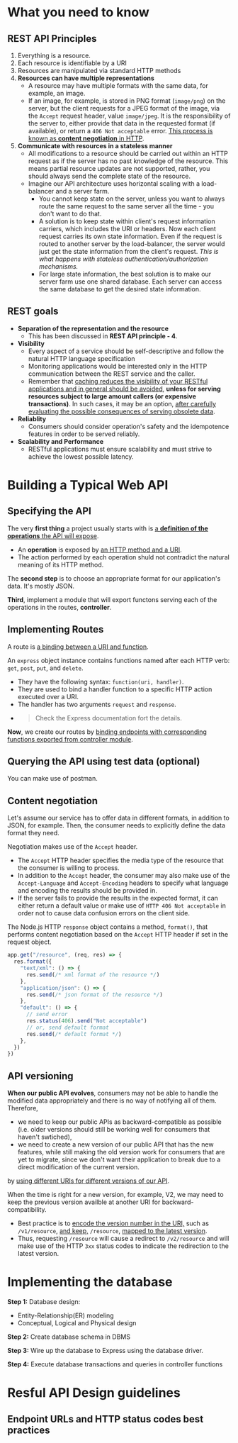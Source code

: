 # What you need to know
## REST API Principles
1. Everything is a resource.
2. Each resource is identifiable by a URI
3. Resources are manipulated via standard HTTP methods
4. **Resources can have multiple representations**
    - A resource may have multiple formats with the same data, for example, an image.
    - If an image, for example, is stored in PNG format (`image/png`) on the server, but the client requests for a JPEG format of the image, via the `Accept` request header, value `image/jpeg`. It is the responsibility of the server to, either provide that data in the requested format (if available), or return a `406 Not acceptable` error. <u>This process is known as **content negotiation** in HTTP</u>.
5. **Communicate with resources in a stateless manner**
    - All modifications to a resource should be carried out within an HTTP request as if the server has no past knowledge of the resource. This means partial resource updates are not supported, rather, you should always send the complete state of the resource.
    - Imagine our API architecture uses horizontal scaling with a load-balancer and a server farm. 
      - You cannot keep state on the server, unless you want to always route the same request to the same server all the time - you don't want to do that. 
      - A solution is to keep state within client's request information carriers, which includes the URI or headers. Now each client request carries its own state information. Even if the request is routed to another server by the load-balancer, the server would just get the state information from the client's request. *This is what happens with stateless authentication/authorization mechanisms.*
      - For large state information, the best solution is to make our server farm use one shared database. Each server can access the same database to get the desired state information.

## REST goals
- **Separation of the representation and the resource**
  - This has been discussed in **REST API principle - 4**.
- **Visibility**
  - Every aspect of a service should be self-descriptive and follow the natural HTTP language specification
  - Monitoring applications would be interested only in the HTTP communication between the REST service and the caller.
  - Remember that <u>caching reduces the visibility of your RESTful applications and in general should be avoided</u>, **unless for serving resources subject to large amount callers (or expensive transactions)**. In such cases, it may be an option, <u>after carefully evaluating the possible consequences of serving obsolete data</u>.
- **Reliablity**
  - Consumers should consider operation's safety and the idempotence features in order to be served reliably.
- **Scalability and Performance**
  - RESTful applications must ensure scalability and must strive to achieve the lowest possible latency.


# Building a Typical Web API

## Specifying the API

The very **first thing** a project usually  starts with is <u>a **definition of the operations** the API will expose</u>.
- An **operation** is exposed by <u>an HTTP method and a URI</u>.
- The action performed by each operation shuld not contradict the natural meaning of its HTTP method.

The **second step** is to choose an appropriate format for our application's data. It's mostly JSON.

**Third**, implement a module that will export functons serving each of the operations in the routes, **controller**.

## Implementing Routes

A route is <u>a binding between a URI and function</u>.

An `express` object instance contains functions named after each HTTP verb: `get`, `post`, `put`, and `delete`.
- They have the following syntax: `function(uri, handler)`.
- They are used to bind a handler function to a specific HTTP action executed over a URI.
- The handler has two arguments `request` and `response`.
- > Check the Express documentation fort the details.

**Now**, we create our routes by <u>binding endpoints with corresponding functions exported from controller module</u>.

## Querying the API using test data (optional)

You can make use of postman.

## Content negotiation

Let's assume our service has to offer data in different formats, in addition to JSON, for example. Then, the consumer needs to explicitly define the data format they need.

Negotiation makes use of the `Accept` header.
- The `Accept` HTTP header specifies the media type of the resource that the consumer is willing to process. 
- In addition to the `Accept` header, the consumer may also make use of the `Accept-Language` and `Accept-Encoding` headers to specify what language and encoding the results should be provided in.
- If the server fails to provide the results in the expected format, it can either return a default value or make use of `HTTP 406 Not acceptable` in order not to cause data confusion errors on the client side.

The Node.js HTTP `response` object contains a method, `format()`, that performs content negotiation based on the `Accept` HTTP header if set in the request object.

```js
app.get("/resource", (req, res) => {
  res.format({
    "text/xml": () => {
      res.send(/* xml format of the resource */)
    },
    "application/json": () => {
      res.send(/* json format of the resource */)
    },
    "default": () => {
      // send error
      res.status(406).send("Not acceptable")
      // or, send default format
      res.send(/* default format */)
    },
  })
})
```

## API versioning

**When our public API evolves**, consumers may not be able to handle the modified data appropriately and there is no way of notifying all of them. Therefore, 
- we need to keep our public APIs as backward-compatible as possible (i.e. older versions should still be working well for consumers that haven't swtiched), 
- we need to create a new version of our public API that has the new features, while still making the old version work for consumers that are yet to migrate, since we don't want their application to break due to a direct modification of the current version.

by <u>using different URIs for different versions of our API</u>.

When the time is right for a new version, for example, V2, we may need to keep the previous version availble at another URI for backward-compatibility.
- Best practice is to <u>encode the version number in the URI,</u> such as `/v1/resource`, <u>and keep,</u> `/resource`, <u>mapped to the latest version</u>.
- Thus, requesting `/resource` will cause a redirect to `/v2/resource` and will make use of the HTTP `3xx` status codes to indicate the redirection to the latest version.

# Implementing the database
**Step 1:**
Database design:
- Entity-Relationship(ER) modeling
- Conceptual, Logical and Physical design

**Step 2:** Create database schema in DBMS

**Step 3:** Wire up the database to Express using the database driver.

**Step 4:** Execute database transactions and queries in controller functions

# Resful API Design guidelines
## Endpoint URLs and HTTP status codes best practices